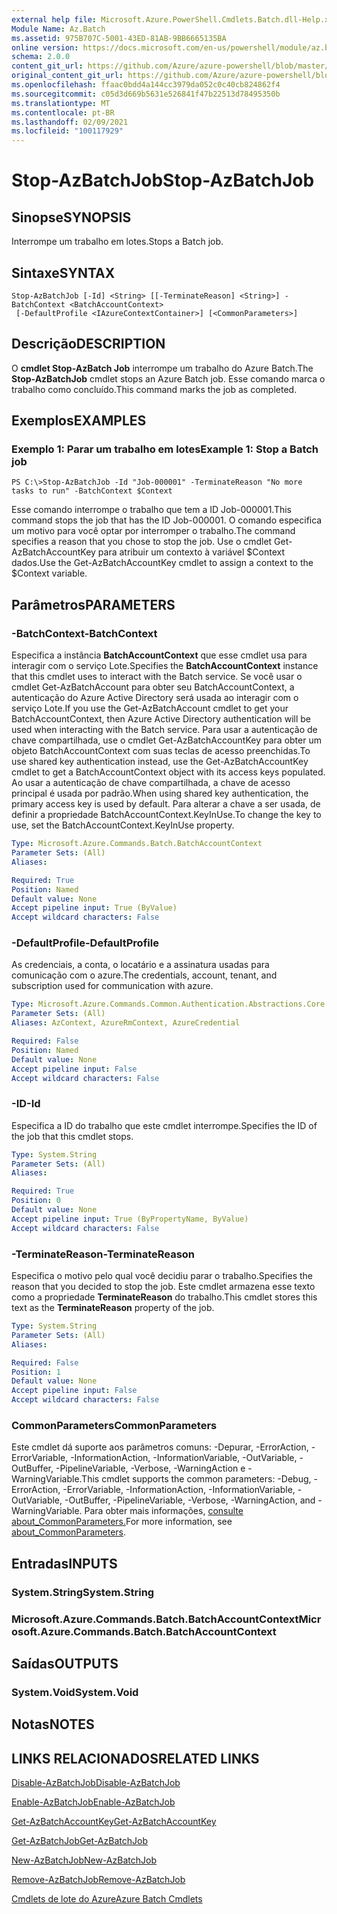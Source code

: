 ```yaml
---
external help file: Microsoft.Azure.PowerShell.Cmdlets.Batch.dll-Help.xml
Module Name: Az.Batch
ms.assetid: 975B707C-5001-43ED-81AB-9BB6665135BA
online version: https://docs.microsoft.com/en-us/powershell/module/az.batch/stop-azbatchjob
schema: 2.0.0
content_git_url: https://github.com/Azure/azure-powershell/blob/master/src/Batch/Batch/help/Stop-AzBatchJob.md
original_content_git_url: https://github.com/Azure/azure-powershell/blob/master/src/Batch/Batch/help/Stop-AzBatchJob.md
ms.openlocfilehash: ffaac0bdd4a144cc3979da052c0c40cb824862f4
ms.sourcegitcommit: c05d3d669b5631e526841f47b22513d78495350b
ms.translationtype: MT
ms.contentlocale: pt-BR
ms.lasthandoff: 02/09/2021
ms.locfileid: "100117929"
---
```

# <span data-ttu-id="47e23-101">Stop-AzBatchJob</span><span class="sxs-lookup"><span data-stu-id="47e23-101">Stop-AzBatchJob</span></span>

## <span data-ttu-id="47e23-102">Sinopse</span><span class="sxs-lookup"><span data-stu-id="47e23-102">SYNOPSIS</span></span>
<span data-ttu-id="47e23-103">Interrompe um trabalho em lotes.</span><span class="sxs-lookup"><span data-stu-id="47e23-103">Stops a Batch job.</span></span>

## <span data-ttu-id="47e23-104">Sintaxe</span><span class="sxs-lookup"><span data-stu-id="47e23-104">SYNTAX</span></span>

```
Stop-AzBatchJob [-Id] <String> [[-TerminateReason] <String>] -BatchContext <BatchAccountContext>
 [-DefaultProfile <IAzureContextContainer>] [<CommonParameters>]
```

## <span data-ttu-id="47e23-105">Descrição</span><span class="sxs-lookup"><span data-stu-id="47e23-105">DESCRIPTION</span></span>
<span data-ttu-id="47e23-106">O **cmdlet Stop-AzBatch Job** interrompe um trabalho do Azure Batch.</span><span class="sxs-lookup"><span data-stu-id="47e23-106">The **Stop-AzBatchJob** cmdlet stops an Azure Batch job.</span></span>
<span data-ttu-id="47e23-107">Esse comando marca o trabalho como concluído.</span><span class="sxs-lookup"><span data-stu-id="47e23-107">This command marks the job as completed.</span></span>

## <span data-ttu-id="47e23-108">Exemplos</span><span class="sxs-lookup"><span data-stu-id="47e23-108">EXAMPLES</span></span>

### <span data-ttu-id="47e23-109">Exemplo 1: Parar um trabalho em lotes</span><span class="sxs-lookup"><span data-stu-id="47e23-109">Example 1: Stop a Batch job</span></span>
```
PS C:\>Stop-AzBatchJob -Id "Job-000001" -TerminateReason "No more tasks to run" -BatchContext $Context
```

<span data-ttu-id="47e23-110">Esse comando interrompe o trabalho que tem a ID Job-000001.</span><span class="sxs-lookup"><span data-stu-id="47e23-110">This command stops the job that has the ID Job-000001.</span></span>
<span data-ttu-id="47e23-111">O comando especifica um motivo para você optar por interromper o trabalho.</span><span class="sxs-lookup"><span data-stu-id="47e23-111">The command specifies a reason that you chose to stop the job.</span></span>
<span data-ttu-id="47e23-112">Use o cmdlet Get-AzBatchAccountKey para atribuir um contexto à variável $Context dados.</span><span class="sxs-lookup"><span data-stu-id="47e23-112">Use the Get-AzBatchAccountKey cmdlet to assign a context to the $Context variable.</span></span>

## <span data-ttu-id="47e23-113">Parâmetros</span><span class="sxs-lookup"><span data-stu-id="47e23-113">PARAMETERS</span></span>

### <span data-ttu-id="47e23-114">-BatchContext</span><span class="sxs-lookup"><span data-stu-id="47e23-114">-BatchContext</span></span>
<span data-ttu-id="47e23-115">Especifica a instância **BatchAccountContext** que esse cmdlet usa para interagir com o serviço Lote.</span><span class="sxs-lookup"><span data-stu-id="47e23-115">Specifies the **BatchAccountContext** instance that this cmdlet uses to interact with the Batch service.</span></span>
<span data-ttu-id="47e23-116">Se você usar o cmdlet Get-AzBatchAccount para obter seu BatchAccountContext, a autenticação do Azure Active Directory será usada ao interagir com o serviço Lote.</span><span class="sxs-lookup"><span data-stu-id="47e23-116">If you use the Get-AzBatchAccount cmdlet to get your BatchAccountContext, then Azure Active Directory authentication will be used when interacting with the Batch service.</span></span> <span data-ttu-id="47e23-117">Para usar a autenticação de chave compartilhada, use o cmdlet Get-AzBatchAccountKey para obter um objeto BatchAccountContext com suas teclas de acesso preenchidas.</span><span class="sxs-lookup"><span data-stu-id="47e23-117">To use shared key authentication instead, use the Get-AzBatchAccountKey cmdlet to get a BatchAccountContext object with its access keys populated.</span></span> <span data-ttu-id="47e23-118">Ao usar a autenticação de chave compartilhada, a chave de acesso principal é usada por padrão.</span><span class="sxs-lookup"><span data-stu-id="47e23-118">When using shared key authentication, the primary access key is used by default.</span></span> <span data-ttu-id="47e23-119">Para alterar a chave a ser usada, de definir a propriedade BatchAccountContext.KeyInUse.</span><span class="sxs-lookup"><span data-stu-id="47e23-119">To change the key to use, set the BatchAccountContext.KeyInUse property.</span></span>

```yaml
Type: Microsoft.Azure.Commands.Batch.BatchAccountContext
Parameter Sets: (All)
Aliases:

Required: True
Position: Named
Default value: None
Accept pipeline input: True (ByValue)
Accept wildcard characters: False
```

### <span data-ttu-id="47e23-120">-DefaultProfile</span><span class="sxs-lookup"><span data-stu-id="47e23-120">-DefaultProfile</span></span>
<span data-ttu-id="47e23-121">As credenciais, a conta, o locatário e a assinatura usadas para comunicação com o azure.</span><span class="sxs-lookup"><span data-stu-id="47e23-121">The credentials, account, tenant, and subscription used for communication with azure.</span></span>

```yaml
Type: Microsoft.Azure.Commands.Common.Authentication.Abstractions.Core.IAzureContextContainer
Parameter Sets: (All)
Aliases: AzContext, AzureRmContext, AzureCredential

Required: False
Position: Named
Default value: None
Accept pipeline input: False
Accept wildcard characters: False
```

### <span data-ttu-id="47e23-122">-ID</span><span class="sxs-lookup"><span data-stu-id="47e23-122">-Id</span></span>
<span data-ttu-id="47e23-123">Especifica a ID do trabalho que este cmdlet interrompe.</span><span class="sxs-lookup"><span data-stu-id="47e23-123">Specifies the ID of the job that this cmdlet stops.</span></span>

```yaml
Type: System.String
Parameter Sets: (All)
Aliases:

Required: True
Position: 0
Default value: None
Accept pipeline input: True (ByPropertyName, ByValue)
Accept wildcard characters: False
```

### <span data-ttu-id="47e23-124">-TerminateReason</span><span class="sxs-lookup"><span data-stu-id="47e23-124">-TerminateReason</span></span>
<span data-ttu-id="47e23-125">Especifica o motivo pelo qual você decidiu parar o trabalho.</span><span class="sxs-lookup"><span data-stu-id="47e23-125">Specifies the reason that you decided to stop the job.</span></span>
<span data-ttu-id="47e23-126">Este cmdlet armazena esse texto como a propriedade **TerminateReason** do trabalho.</span><span class="sxs-lookup"><span data-stu-id="47e23-126">This cmdlet stores this text as the **TerminateReason** property of the job.</span></span>

```yaml
Type: System.String
Parameter Sets: (All)
Aliases:

Required: False
Position: 1
Default value: None
Accept pipeline input: False
Accept wildcard characters: False
```

### <span data-ttu-id="47e23-127">CommonParameters</span><span class="sxs-lookup"><span data-stu-id="47e23-127">CommonParameters</span></span>
<span data-ttu-id="47e23-128">Este cmdlet dá suporte aos parâmetros comuns: -Depurar, -ErrorAction, -ErrorVariable, -InformationAction, -InformationVariable, -OutVariable, -OutBuffer, -PipelineVariable, -Verbose, -WarningAction e -WarningVariable.</span><span class="sxs-lookup"><span data-stu-id="47e23-128">This cmdlet supports the common parameters: -Debug, -ErrorAction, -ErrorVariable, -InformationAction, -InformationVariable, -OutVariable, -OutBuffer, -PipelineVariable, -Verbose, -WarningAction, and -WarningVariable.</span></span> <span data-ttu-id="47e23-129">Para obter mais informações, [consulte about_CommonParameters.](http://go.microsoft.com/fwlink/?LinkID=113216)</span><span class="sxs-lookup"><span data-stu-id="47e23-129">For more information, see [about_CommonParameters](http://go.microsoft.com/fwlink/?LinkID=113216).</span></span>

## <span data-ttu-id="47e23-130">Entradas</span><span class="sxs-lookup"><span data-stu-id="47e23-130">INPUTS</span></span>

### <span data-ttu-id="47e23-131">System.String</span><span class="sxs-lookup"><span data-stu-id="47e23-131">System.String</span></span>

### <span data-ttu-id="47e23-132">Microsoft.Azure.Commands.Batch.BatchAccountContext</span><span class="sxs-lookup"><span data-stu-id="47e23-132">Microsoft.Azure.Commands.Batch.BatchAccountContext</span></span>

## <span data-ttu-id="47e23-133">Saídas</span><span class="sxs-lookup"><span data-stu-id="47e23-133">OUTPUTS</span></span>

### <span data-ttu-id="47e23-134">System.Void</span><span class="sxs-lookup"><span data-stu-id="47e23-134">System.Void</span></span>

## <span data-ttu-id="47e23-135">Notas</span><span class="sxs-lookup"><span data-stu-id="47e23-135">NOTES</span></span>

## <span data-ttu-id="47e23-136">LINKS RELACIONADOS</span><span class="sxs-lookup"><span data-stu-id="47e23-136">RELATED LINKS</span></span>

[<span data-ttu-id="47e23-137">Disable-AzBatchJob</span><span class="sxs-lookup"><span data-stu-id="47e23-137">Disable-AzBatchJob</span></span>](./Disable-AzBatchJob.md)

[<span data-ttu-id="47e23-138">Enable-AzBatchJob</span><span class="sxs-lookup"><span data-stu-id="47e23-138">Enable-AzBatchJob</span></span>](./Enable-AzBatchJob.md)

[<span data-ttu-id="47e23-139">Get-AzBatchAccountKey</span><span class="sxs-lookup"><span data-stu-id="47e23-139">Get-AzBatchAccountKey</span></span>](./Get-AzBatchAccountKey.md)

[<span data-ttu-id="47e23-140">Get-AzBatchJob</span><span class="sxs-lookup"><span data-stu-id="47e23-140">Get-AzBatchJob</span></span>](./Get-AzBatchJob.md)

[<span data-ttu-id="47e23-141">New-AzBatchJob</span><span class="sxs-lookup"><span data-stu-id="47e23-141">New-AzBatchJob</span></span>](./New-AzBatchJob.md)

[<span data-ttu-id="47e23-142">Remove-AzBatchJob</span><span class="sxs-lookup"><span data-stu-id="47e23-142">Remove-AzBatchJob</span></span>](./Remove-AzBatchJob.md)

[<span data-ttu-id="47e23-143">Cmdlets de lote do Azure</span><span class="sxs-lookup"><span data-stu-id="47e23-143">Azure Batch Cmdlets</span></span>](/powershell/module/Az.Batch/)
